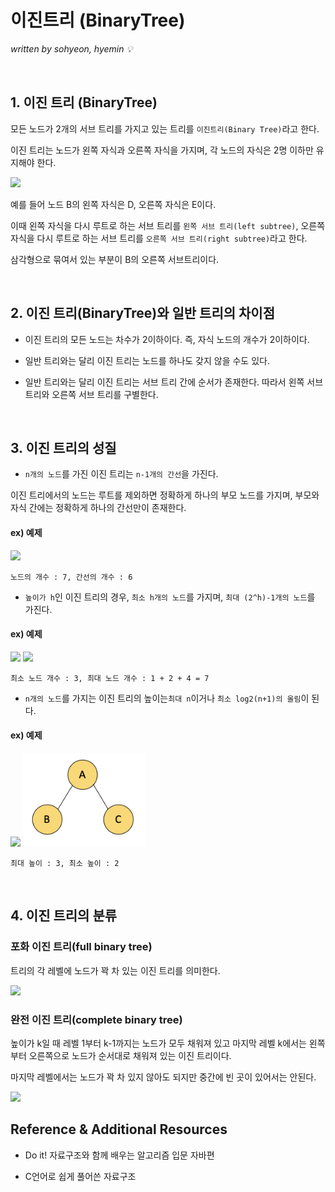 # 이진트리 (BinaryTree)
*written by sohyeon, hyemin 💡*

<br>

## 1. 이진 트리 (BinaryTree)
  
모든 노드가 2개의 서브 트리를 가지고 있는 트리를 `이진트리(Binary Tree)`라고 한다.  
  
이진 트리는 노드가 왼쪽 자식과 오른쪽 자식을 가지며, 각 노드의 자식은 2명 이하만 유지해야 한다.
  
<img src="/images/DataStructure/resources/binarytree.jpg" height="300px">
  
예를 들어 노드 B의 왼쪽 자식은 D, 오른쪽 자식은 E이다.  
    
이때 왼쪽 자식을 다시 루트로 하는 서브 트리를 `왼쪽 서브 트리(left subtree)`, 오른쪽 자식을 다시 루트로 하는 서브 트리를 `오른쪽 서브 트리(right subtree)`라고 한다.  
  
삼각형으로 묶여서 있는 부분이 B의 오른쪽 서브트리이다.  

<br>

## 2. 이진 트리(BinaryTree)와 일반 트리의 차이점
  
* 이진 트리의 모든 노드는 차수가 2이하이다. 즉, 자식 노드의 개수가 2이하이다.  
  
* 일반 트리와는 달리 이진 트리는 노드를 하나도 갖지 않을 수도 있다.  
  
* 일반 트리와는 달리 이진 트리는 서브 트리 간에 순서가 존재한다. 따라서 왼쪽 서브 트리와 오른쪽 서브 트리를 구별한다. 

<br>

## 3. 이진 트리의 성질
  
* `n개의 노드`를 가진 이진 트리는 `n-1개의 간선`을 가진다.
  
이진 트리에서의 노드는 루트를 제외하면 정확하게 하나의 부모 노드를 가지며, 부모와 자식 간에는 정확하게 하나의 간선만이 존재한다.  
  
#### ex) 예제
  
<img src="/images/DataStructure/resources/full_binarytree.jpg" height="200px">
  
`노드의 개수 : 7, 간선의 개수 : 6`
    
    
* `높이가 h`인 이진 트리의 경우, `최소 h개의 노드`를 가지며, `최대 (2^h)-1개의 노드`를 가진다.

#### ex) 예제

<img src="/images/DataStructure/resources/min_binarytree.jpg" height="200px" display="inline-block">

<img src="/images/DataStructure/resources/full_binarytree.jpg" height="200px" display="inline-block">

`최소 노드 개수 : 3, 최대 노드 개수 : 1 + 2 + 4 = 7`
  
  
* `n개의 노드`를 가지는 이진 트리의 높이는`최대 n`이거나 `최소 log2(n+1)의 올림`이 된다.
  
#### ex) 예제

<img src="/images/DataStructure/resources/min_binarytree.jpg" height="200px" display="inline-block">

<img src="/images/DataStructure/resources/3-node_binarytree.png" height="150px" display="inline-block">

`최대 높이 : 3, 최소 높이 : 2`

<br>

## 4. 이진 트리의 분류

### 포화 이진 트리(full binary tree)
트리의 각 레벨에 노드가 꽉 차 있는 이진 트리를 의미한다.

<img src="/images/DataStructure/resources/full_binarytree.jpg" height="200px">

### 완전 이진 트리(complete binary tree)

높이가 k일 때 레벨 1부터 k-1까지는 노드가 모두 채워져 있고 마지막 레벨 k에서는 왼쪽부터 오른쪽으로 노드가 순서대로 채워져 있는 이진 트리이다.  
  
마지막 레벨에서는 노드가 꽉 차 있지 않아도 되지만 중간에 빈 곳이 있어서는 안된다. 

<img src="/images/DataStructure/resources/complete_binarytree.jpg" height="250px">

<br>

## Reference & Additional Resources
* Do it! 자료구조와 함께 배우는 알고리즘 입문 자바편
  
* C언어로 쉽게 풀어쓴 자료구조
